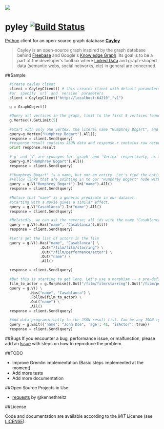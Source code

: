 ![](https://github.com/ziyasal/pyley/raw/master/pyley.png?raw=true)


pyley [![Build Status](https://travis-ci.org/ziyasal/pyley.png?branch=master)](https://travis-ci.org/ziyasal/pyley)
=====

[Python](https://www.python.org/) client for an open-source graph database [**Cayley**](https://github.com/google/cayley)

> Cayley is an open-source graph inspired by the graph database behind [Freebase](http://freebase.com/) and Google's [Knowledge Graph](http://www.google.com/insidesearch/features/search/knowledge.html). Its goal is to be a part of the developer's toolbox where [Linked Data](http://linkeddata.org/) and graph-shaped data (semantic webs, social networks, etc) in general are concerned.

##Sample

```python
  #Create cayley client
  client = CayleyClient() # this creates client with default parameters `http://localhost:64210/api/v1/query/gremlin`
  #or  specify `url` and `version` parameters
  client = CayleyClient("http://localhost:64210","v1")
  
  g = GraphObject()

  #Query all vertices in the graph, limit to the first 5 vertices found.
  g.Vertex().GetLimit(5)
  
  #Start with only one vertex, the literal name "Humphrey Bogart", and retrieve all of them.
  query=g.Vertex("Humphrey Bogart").All();
  response = client.Send(query)
  #response.result contains JSON data and response.r contains raw response
  print response.result 
  
  #`g` and `V` are synonyms for `graph` and `Vertex` respectively, as they are quite common.
  query=g.V("Humphrey Bogart").All()
  response = client.Send(query)
  
  #"Humphrey Bogart" is a name, but not an entity. Let's find the entities with this name in our dataset.
  #Follow links that are pointing In to our "Humphrey Bogart" node with the predicate "name".
  query = g.V("Humphrey Bogart").In("name").All()
  response = client.Send(query)
  
  #Notice that "name" is a generic predicate in our dataset. 
  #Starting with a movie gives a similar effect.
  query = g.V("Casablanca").In("name").All()
  response = client.Send(query)

  #Relatedly, we can ask the reverse; all ids with the name "Casablanca"
  query = g.V().Has("name", "Casablanca").All()
  response = client.Send(query)
  
  #Let's get the list of actors in the film
  query = g.V().Has("name", "Casablanca") \
                .Out("/film/film/starring") \
                .Out("/film/performance/actor") \
                .Out("name") \
                .All()

  response = client.Send(query)
  
  #But this is starting to get long. Let's use a morphism -- a pre-defined path stored in a variable -- as our linkage
  film_to_actor = g.Morphism().Out("/film/film/starring").Out("/film/performance/actor")
  query = g.V() \
           .Has("name", "Casablanca") \
           .Follow(film_to_actor) \
           .Out("name") \
           .All()
  response = client.Send(query)

  #Add data programatically to the JSON result list. Can be any JSON type.
  query = g.Emit({'name': "John Doe", 'age': 41, 'isActor': true})
  response = client.Send(query)
```

##Bugs
If you encounter a bug, performance issue, or malfunction, please add an [Issue](https://github.com/ziyasal/pyley/issues) with steps on how to reproduce the problem.

##TODO
- Improve Gremlin implementation (Basic steps implemented at the moment)
- Add more tests
- Add more documentation

##Open Source  Projects in Use
- [requests](https://github.com/kennethreitz/requests) by @kennethreitz

##License

Code and documentation are available according to the *MIT* License (see [LICENSE](https://github.com/ziyasal/pyley/blob/master/LICENSE)).
